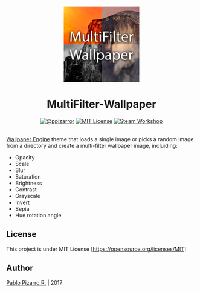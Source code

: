 <h1 align="center">
  <a href="https://steamcommunity.com/sharedfiles/filedetails/?id=1125984664" title="MultiFilter-Wallpaper">
    <img alt="MultiFilter-Wallpaper" src="preview.jpg" width="200px" height="200px" />
  </a>
  <br /><br />
  MultiFilter-Wallpaper</h1>
<div align="center"><a href="https://ppizarror.com"><img alt="@ppizarror" src="https://res.ppizarror.com/badges/author.svg" /></a>
<a href="https://opensource.org/licenses/MIT/"><img alt="MIT License" src="https://res.ppizarror.com/badges/licensemit.svg" /></a>
<a href="https://steamcommunity.com/sharedfiles/filedetails/?id=1125984664"><img alt="Steam Workshop" src="https://res.ppizarror.com/images/blur-wallpaper/steam.svg" /></a>
</div><br />

<a href="https://store.steampowered.com/app/431960/Wallpaper_Engine/">Wallpaper Engine</a> theme that loads a single image or picks a random image from a directory and create a multi-filter wallpaper image, incluiding:

- Opacity
- Scale
- Blur
- Saturation
- Brightness
- Contrast
- Grayscale
- Invert
- Sepia
- Hue rotation angle

## License

This project is under MIT License [https://opensource.org/licenses/MIT]


## Author
<a href="https://ppizarror.com" title="ppizarror">Pablo Pizarro R.</a> | 2017
